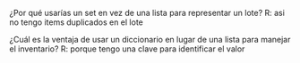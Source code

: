 ¿Por qué usarías un set en vez de una lista para representar un lote?
R: asi no tengo items duplicados en el lote

¿Cuál es la ventaja de usar un diccionario en lugar de una lista para manejar el inventario?
R: porque tengo una clave para identificar el valor